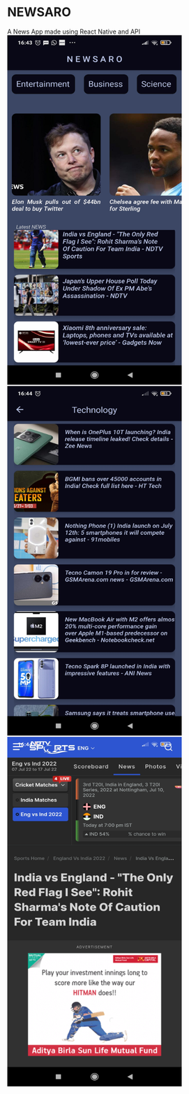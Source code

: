 # NEWSARO
A News App made using React Native and API 
<img src="https://github.com/Subhadeep298/NEWSARO/blob/master/assets/Screenshot_2022-07-10-16-43-42-386_com.subhadeep298.NEWSARO.jpg" width="400" height="800" />
<img src="https://github.com/Subhadeep298/NEWSARO/blob/master/assets/Screenshot_2022-07-10-16-44-01-697_com.subhadeep298.NEWSARO.jpg " width="400" height="800" />
<img src="https://github.com/Subhadeep298/NEWSARO/blob/master/assets/Screenshot_2022-07-10-16-44-44-862_com.subhadeep298.NEWSARO.jpg" width="400" height="800" />


